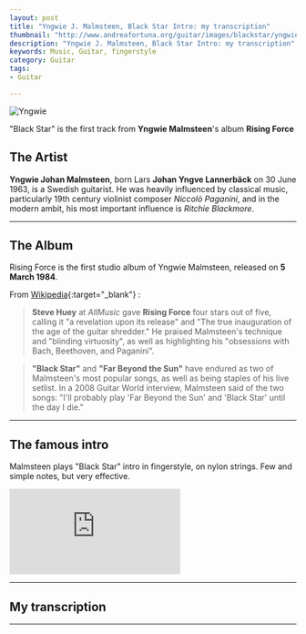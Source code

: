 ```yaml
---
layout: post
title: "Yngwie J. Malmsteen, Black Star Intro: my transcription"
thumbnail: "http://www.andreafortuna.org/guitar/images/blackstar/yngwie.jpg"
description: "Yngwie J. Malmsteen, Black Star Intro: my transcription"
keywords: Music, Guitar, fingerstyle
category: Guitar
tags: 
- Guitar

---
```


![Yngwie](http://www.andreafortuna.org/guitar/images/blackstar/yngwie.jpg)

"Black Star" is the first track from **Yngwie Malmsteen**'s album **Rising Force**

The Artist
--
**Yngwie Johan Malmsteen**, born Lars **Johan Yngve Lannerbäck** on 30 June 1963, is a Swedish guitarist.
He was heavily influenced by classical music, particularly 19th century violinist composer *Niccolò Paganini*, and in the modern ambit, his most important influence is *Ritchie Blackmore*. 

<hr>

The Album
--
Rising Force is the first studio album of Yngwie Malmsteen, released on **5 March 1984**.

From [Wikipedia](https://en.wikipedia.org/wiki/Rising_Force){:target="_blank"} :

>**Steve Huey** at *AllMusic* gave **Rising Force** four stars out of five, calling it "a revelation upon its release" and "The true inauguration of the age of the guitar shredder." He praised Malmsteen's technique and "blinding virtuosity", as well as highlighting his "obsessions with Bach, Beethoven, and Paganini".

>**"Black Star"** and **"Far Beyond the Sun"** have endured as two of Malmsteen's most popular songs, as well as being staples of his live setlist. In a 2008 Guitar World interview, Malmsteen said of the two songs: "I'll probably play 'Far Beyond the Sun' and 'Black Star' until the day I die."

<hr>

The famous intro
--

Malmsteen plays "Black Star" intro in fingerstyle, on nylon strings. Few and simple notes, but very effective.

<div class="video-container">
<iframe src="https://www.youtube.com/embed/blNQZc84Q5c" frameborder="0" allowfullscreen></iframe>
</div>

<hr>

My transcription
--


<hr/>
